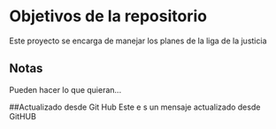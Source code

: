 # Objetivos de la repositorio

Este proyecto se encarga de manejar los planes de la liga de la justicia


## Notas
Pueden hacer lo que quieran...

##Actualizado desde Git Hub
Este e s un mensaje actualizado desde GitHUB

